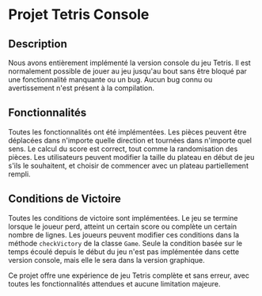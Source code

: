 # Projet Tetris Console

## Description
Nous avons entièrement implémenté la version console du jeu Tetris. Il est normalement possible de jouer au jeu jusqu'au bout sans être bloqué par une fonctionnalité manquante ou un bug. Aucun bug connu ou avertissement n'est présent à la compilation.

## Fonctionnalités
Toutes les fonctionnalités ont été implémentées. Les pièces peuvent être déplacées dans n'importe quelle direction et tournées dans n'importe quel sens. Le calcul du score est correct, tout comme la randomisation des pièces. Les utilisateurs peuvent modifier la taille du plateau en début de jeu s'ils le souhaitent, et choisir de commencer avec un plateau partiellement rempli.

## Conditions de Victoire
Toutes les conditions de victoire sont implémentées. Le jeu se termine lorsque le joueur perd, atteint un certain score ou complète un certain nombre de lignes. Les joueurs peuvent modifier ces conditions dans la méthode `checkVictory` de la classe `Game`. Seule la condition basée sur le temps écoulé depuis le début du jeu n'est pas implémentée dans cette version console, mais elle le sera dans la version graphique.

Ce projet offre une expérience de jeu Tetris complète et sans erreur, avec toutes les fonctionnalités attendues et aucune limitation majeure.
